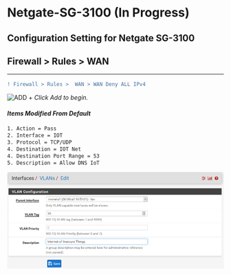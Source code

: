 # Netgate-SG-3100 (In Progress)

## Configuration Setting for Netgate SG-3100

## **Firewall > Rules >  WAN**

---

```diff
! Firewall > Rules >  WAN > WAN Deny ALL IPv4
```

![ADD +](https://via.placeholder.com/15/43A047/000000?text=+) *Click Add to begin.*

#### *Items Modified From Default*
    1. Action = Pass
    2. Interface = IOT
    3. Protocol = TCP/UDP
    4. Destination = IOT Net
    4. Destination Port Range = 53 
    5. Description = Allow DNS IoT

![SG-3100 Interfaces > VLANs > 55](images/Interfaces-Vlan-55.png)
